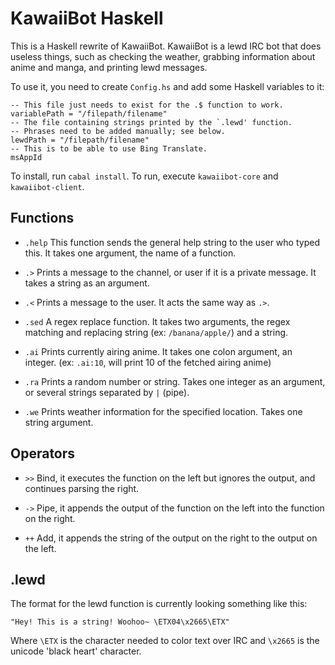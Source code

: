 KawaiiBot Haskell
=================

This is a Haskell rewrite of KawaiiBot.
KawaiiBot is a lewd IRC bot that does useless things, such as checking the weather, grabbing information about anime and manga, and printing lewd messages.

To use it, you need to create `Config.hs` and add some Haskell variables to it:
```
-- This file just needs to exist for the .$ function to work.
variablePath = "/filepath/filename"
-- The file containing strings printed by the `.lewd' function.
-- Phrases need to be added manually; see below.
lewdPath = "/filepath/filename"
-- This is to be able to use Bing Translate.
msAppId
```

To install, run `cabal install`.
To run, execute `kawaiibot-core` and `kawaiibot-client`.

## Functions
* `.help`
This function sends the general help string to the user who typed this.
It takes one argument, the name of a function.

* `.>`
Prints a message to the channel, or user if it is a private message.
It takes a string as an argument.

* `.<`
Prints a message to the user.
It acts the same way as `.>`.

* `.sed`
A regex replace function.
It takes two arguments, the regex matching and replacing string (ex: `/banana/apple/`) and a string.

* `.ai`
Prints currently airing anime.
It takes one colon argument, an integer. (ex: `.ai:10`, will print 10 of the fetched airing anime)

* `.ra`
Prints a random number or string.
Takes one integer as an argument, or several strings separated by `|` (pipe).

* `.we`
Prints weather information for the specified location.
Takes one string argument.

## Operators
* `>>`
Bind, it executes the function on the left but ignores the output, and continues parsing the right.

* `->`
Pipe, it appends the output of the function on the left into the function on the right.

* `++`
Add, it appends the string of the output on the right to the output on the left.

## .lewd
The format for the lewd function is currently looking something like this:
```
"Hey! This is a string! Woohoo~ \ETX04\x2665\ETX"
```
Where `\ETX` is the character needed to color text over IRC and `\x2665` is the unicode 'black heart' character.
